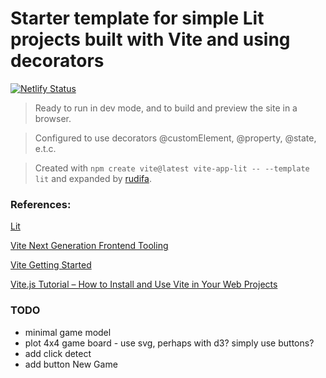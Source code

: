 # Starter template for simple Lit projects built with Vite and using decorators

[![Netlify Status](https://api.netlify.com/api/v1/badges/8d7f0c01-ce5b-4766-8474-61c733fa498a/deploy-status)](https://app.netlify.com/sites/vite-lit-v2-template/deploys)

> Ready to run in dev mode, and to build and preview the site in a browser.

> Configured to use decorators @customElement, @property, @state, e.t.c.

> Created with `npm create vite@latest vite-app-lit -- --template lit` and expanded by [rudifa](https://github.com/rudifa).

### References:

[Lit](https://lit.dev/)

[Vite Next Generation Frontend Tooling](https://vitejs.dev/)

[Vite Getting Started](https://vitejs.dev/guide/)

[Vite.js Tutorial – How to Install and Use Vite in Your Web Projects](https://www.freecodecamp.org/news/get-started-with-vite/)

### TODO

- minimal game model
- plot 4x4 game board - use svg, perhaps with d3? simply use buttons?
- add click detect
- add button New Game
